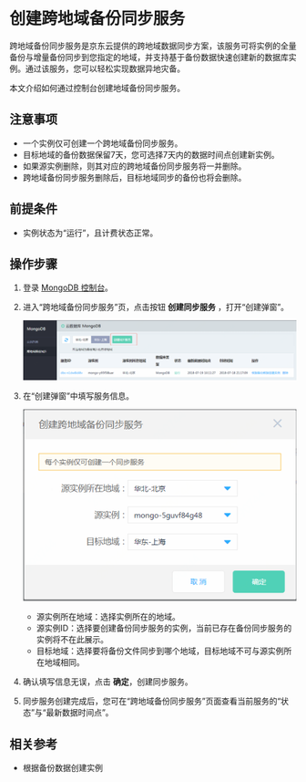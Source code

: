 # 创建跨地域备份同步服务

跨地域备份同步服务是京东云提供的跨地域数据同步方案，该服务可将实例的全量备份与增量备份同步到您指定的地域，并支持基于备份数据快速创建新的数据库实例。通过该服务，您可以轻松实现数据异地灾备。

本文介绍如何通过控制台创建地域备份同步服务。


## 注意事项

- 一个实例仅可创建一个跨地域备份同步服务。
- 目标地域的备份数据保留7天，您可选择7天内的数据时间点创建新实例。
- 如果源实例删除，则其对应的跨地域备份同步服务将一并删除。
- 跨地域备份同步服务删除后，目标地域同步的备份也将会删除。



## 前提条件

- 实例状态为“运行”，且计费状态正常。


## 操作步骤

1. 登录 [MongoDB 控制台](https://mongodb-console.jdcloud.com/mongodb)。
1. 进入“跨地域备份同步服务”页，点击按钮 **创建同步服务** ，打开“创建弹窗”。

   ![创建同步服务](../../../../../image/mongodb/mongo-043.png)

1. 在“创建弹窗”中填写服务信息。

   ![创建同步服务](../../../../../image/mongodb/mongo-044.png)

   - 源实例所在地域：选择实例所在的地域。
   - 源实例ID：选择要创建备份同步服务的实例，当前已存在备份同步服务的实例将不在此展示。
   - 目标地域：选择要将备份文件同步到哪个地域，目标地域不可与源实例所在地域相同。

1. 确认填写信息无误，点击 **确定**，创建同步服务。
2. 同步服务创建完成后，您可在“跨地域备份同步服务”页面查看当前服务的“状态”与“最新数据时间点”。


## 相关参考

- 根据备份数据创建实例

